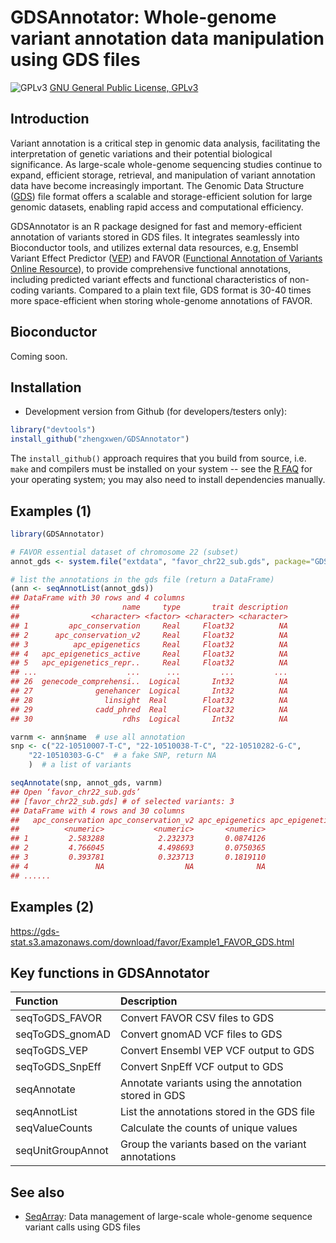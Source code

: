 GDSAnnotator: Whole-genome variant annotation data manipulation using GDS files
===

![GPLv3](http://www.gnu.org/graphics/gplv3-88x31.png)
[GNU General Public License, GPLv3](http://www.gnu.org/copyleft/gpl.html)


## Introduction

Variant annotation is a critical step in genomic data analysis, facilitating the interpretation of genetic variations and their potential biological significance. As large-scale whole-genome sequencing studies continue to expand, efficient storage, retrieval, and manipulation of variant annotation data have become increasingly important. The Genomic Data Structure ([GDS](https://www.bioconductor.org/packages/SeqArray/)) file format offers a scalable and storage-efficient solution for large genomic datasets, enabling rapid access and computational efficiency.

GDSAnnotator is an R package designed for fast and memory-efficient annotation of variants stored in GDS files. It integrates seamlessly into Bioconductor tools, and utilizes external data resources, e.g, Ensembl Variant Effect Predictor ([VEP](https://useast.ensembl.org/info/docs/tools/vep/index.html)) and FAVOR ([Functional Annotation of Variants Online Resource](https://favor.genohub.org)), to provide comprehensive functional annotations, including predicted variant effects and functional characteristics of non-coding variants. Compared to a plain text file, GDS format is 30-40 times more space-efficient when storing whole-genome annotations of FAVOR.


## Bioconductor

Coming soon.


## Installation

* Development version from Github (for developers/testers only):
```R
library("devtools")
install_github("zhengxwen/GDSAnnotator")
```
The `install_github()` approach requires that you build from source, i.e. `make` and compilers must be installed on your system -- see the [R FAQ](https://cran.r-project.org/faqs.html) for your operating system; you may also need to install dependencies manually.



## Examples (1)

```R
library(GDSAnnotator)

# FAVOR essential dataset of chromosome 22 (subset)
annot_gds <- system.file("extdata", "favor_chr22_sub.gds", package="GDSAnnotator")

# list the annotations in the gds file (return a DataFrame)
(ann <- seqAnnotList(annot_gds))
## DataFrame with 30 rows and 4 columns
##                       name     type       trait description
##                <character> <factor> <character> <character>
## 1         apc_conservation     Real     Float32          NA
## 2      apc_conservation_v2     Real     Float32          NA
## 3          apc_epigenetics     Real     Float32          NA
## 4   apc_epigenetics_active     Real     Float32          NA
## 5   apc_epigenetics_repr..     Real     Float32          NA
## ...                    ...      ...         ...         ...
## 26  genecode_comprehensi..  Logical       Int32          NA
## 27              genehancer  Logical       Int32          NA
## 28                linsight  Real        Float32          NA
## 29              cadd_phred  Real        Float32          NA
## 30                    rdhs  Logical       Int32          NA

varnm <- ann$name  # use all annotation
snp <- c("22-10510007-T-C", "22-10510038-T-C", "22-10510282-G-C",
    "22-10510303-G-C"  # a fake SNP, return NA
    )  # a list of variants

seqAnnotate(snp, annot_gds, varnm)
## Open ‘favor_chr22_sub.gds’
## [favor_chr22_sub.gds] # of selected variants: 3
## DataFrame with 4 rows and 30 columns
##   apc_conservation apc_conservation_v2 apc_epigenetics apc_epigenetics_active  ...
##          <numeric>           <numeric>       <numeric>              <numeric>
## 1         2.583288            2.232373       0.0874126               0.226559
## 2         4.766045            4.498693       0.0750365               0.226559
## 3         0.393781            0.323713       0.1819110               0.226559
## 4               NA                  NA              NA                     NA
## ......
```

## Examples (2)

https://gds-stat.s3.amazonaws.com/download/favor/Example1_FAVOR_GDS.html


## Key functions in GDSAnnotator

| Function        | Description |
|:----------------|:-------------------------------------------|
| seqToGDS_FAVOR  | Convert FAVOR CSV files to GDS |
| seqToGDS_gnomAD | Convert gnomAD VCF files to GDS |
| seqToGDS_VEP    | Convert Ensembl VEP VCF output to GDS |
| seqToGDS_SnpEff | Convert SnpEff VCF output to GDS |
| seqAnnotate     | Annotate variants using the annotation stored in GDS |
| seqAnnotList    | List the annotations stored in the GDS file |
| seqValueCounts  | Calculate the counts of unique values |
| seqUnitGroupAnnot | Group the variants based on the variant annotations |


## See also

* [SeqArray](https://www.bioconductor.org/packages/SeqArray): Data management of large-scale whole-genome sequence variant calls using GDS files
